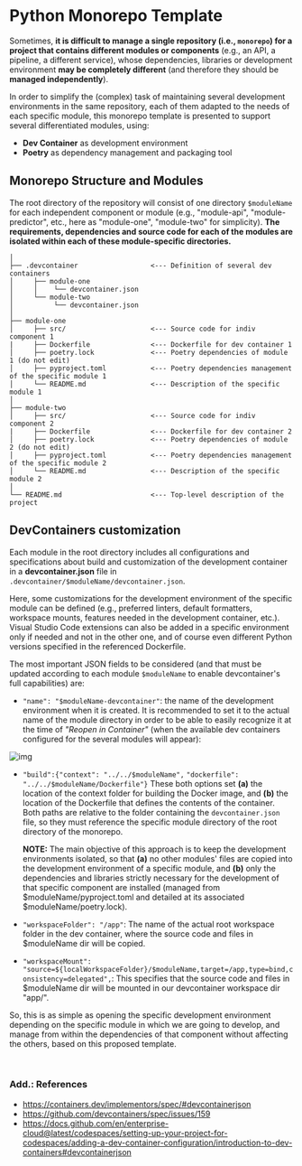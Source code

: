 # Python Monorepo Template

Sometimes, **it is difficult to manage a single repository (i.e., `monorepo`) for a project that contains different modules or components** (e.g., an API, a pipeline, a different service), whose dependencies, libraries or development environment **may be completely different** (and therefore they should be **managed independently**). 

In order to simplify the (complex) task of maintaining several development environments in the same repository, each of them adapted to the needs of each specific module, this monorepo template is presented to support several differentiated modules, using:

- **Dev Container** as development environment
- **Poetry** as dependency management and packaging tool


## Monorepo Structure and Modules

The root directory of the repository will consist of one directory `$moduleName` for each independent component or module (e.g., "module-api", "module-predictor", etc., here as "module-one", "module-two" for simplicity). **The requirements, dependencies and source code for each of the modules are isolated within each of these module-specific directories.**

    │
    ├── .devcontainer                  <--- Definition of several dev containers
    │     ├── module-one
    │     │    └── devcontainer.json
    │     └── module-two
    │          └── devcontainer.json
    │
    ├── module-one
    │     ├── src/                     <--- Source code for indiv component 1        
    |     ├── Dockerfile               <--- Dockerfile for dev container 1
    │     ├── poetry.lock              <--- Poetry dependencies of module 1 (do not edit)
    │     ├── pyproject.toml           <--- Poetry dependencies management of the specific module 1
    │     └── README.md                <--- Description of the specific module 1
    │
    ├── module-two
    │     ├── src/                     <--- Source code for indiv component 2       
    |     ├── Dockerfile               <--- Dockerfile for dev container 2
    │     ├── poetry.lock              <--- Poetry dependencies of module 2 (do not edit)
    │     ├── pyproject.toml           <--- Poetry dependencies management of the specific module 2
    │     └── README.md                <--- Description of the specific module 2
    │
    └── README.md                      <--- Top-level description of the project


## DevContainers customization

Each module in the root directory includes all configurations and specifications about build and customization of the development container in a **devcontainer.json** file in `.devcontainer/$moduleName/devcontainer.json`. 

Here, some customizations for the development environment of the specific module can be defined (e.g., preferred linters, default formatters, workspace mounts, features needed in the development container, etc.). Visual Studio Code extensions can also be added in a specific environment only if needed and not in the other one, and of course even different Python versions specified in the referenced Dockerfile.

The most important JSON fields to be considered (and that must be updated according to each module `$moduleName` to enable devcontainer's full capabilities) are: 

- `"name": "$moduleName-devcontainer"`: the name of the development environment when it is created. It is recommended to set it to the actual name of the module directory in order to be able to easily recognize it at the time of *"Reopen in Container"* (when the available dev containers configured for the several modules will appear):

![img](https://github.com/robertohdz98/template-monorepo-python-project/assets/68640342/6f781204-9d74-4f81-9b59-4fb22ec02e44)


- `"build":{"context": "../../$moduleName",`
`"dockerfile": "../../$moduleName/Dockerfile"}`
These both options set **(a)** the location of the context folder for building the Docker image, and **(b)** the location of the Dockerfile that defines the contents of the container. Both paths are relative to the folder containing the `devcontainer.json` file, so they must reference the specific module directory of the root directory of the monorepo.

    **NOTE:** The main objective of this approach is to keep the development environments isolated, so that **(a)** no other modules' files are copied into the development environment of a specific module, and **(b)** only the dependencies and libraries strictly necessary for the development of that specific component are installed (managed from $moduleName/pyproject.toml and detailed at its associated $moduleName/poetry.lock).

- `"workspaceFolder": "/app"`: The name of the actual root workspace folder in the dev container, where the source code and files in $moduleName dir will be copied.

- `"workspaceMount": "source=${localWorkspaceFolder}/$moduleName,target=/app,type=bind,consistency=delegated",`: This specifies that the source code and files in $moduleName dir will be mounted in our devcontainer workspace dir "app/".


So, this is as simple as opening the specific development environment depending on the specific module in which we are going to develop, and manage from within the dependencies of that component without affecting the others, based on this proposed template.

<br/>

### Add.: References

- https://containers.dev/implementors/spec/#devcontainerjson
- https://github.com/devcontainers/spec/issues/159
- https://docs.github.com/en/enterprise-cloud@latest/codespaces/setting-up-your-project-for-codespaces/adding-a-dev-container-configuration/introduction-to-dev-containers#devcontainerjson
